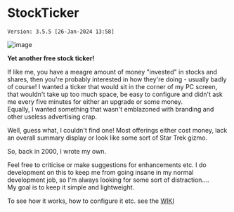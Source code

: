 # StockTicker 
`Version: 3.5.5 [26-Jan-2024 13:58]`

![image](https://github.com/steveohara/stockticker/wiki/images/overall.png)

**Yet another free stock ticker!**

If like me, you have a meagre amount of money "invested" in stocks and 
shares, then you're probably interested in how they're doing - 
usually badly of course!  I wanted a ticker that would sit in the corner of 
my PC screen, that wouldn't take up too much space, be easy to configure and didn't 
ask me every five minutes for either an upgrade or some money.  
Equally, I wanted something that wasn't emblazoned with branding and other 
useless advertising crap.

Well, guess what, I couldn't find one!  Most offerings either cost money, 
lack an overall summary display or look like some sort of Star Trek gizmo.

So, back in 2000, I wrote my own.  

Feel free to criticise or make suggestions 
for enhancements etc.  I do development on this to keep me from going insane 
in my normal development job, so I'm always looking for some sort of distraction....  
My goal is to keep it simple and lightweight.

To see how it works, how to configure it etc. see the [WIKI](https://github.com/steveohara/stockticker/wiki)
